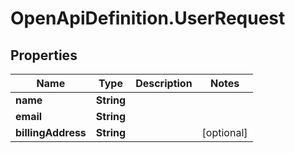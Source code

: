 # OpenApiDefinition.UserRequest

## Properties

Name | Type | Description | Notes
------------ | ------------- | ------------- | -------------
**name** | **String** |  | 
**email** | **String** |  | 
**billingAddress** | **String** |  | [optional] 


